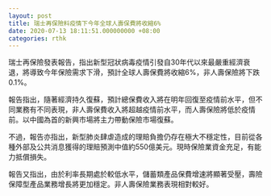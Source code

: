 ```yaml
---
layout: post
title: 瑞士再保險料疫情下今年全球人壽保費將收縮6%
date: 2020-07-13 18:11:51.000000000 +08:00
categories: rthk
---
```


瑞士再保險發表報告，指出新型冠狀病毒疫情引發自30年代以來最嚴重經濟衰退，將導致今年保險需求下滑，預計全球人壽保費將收縮6%，非人壽保險將下跌0.1%。

報告指出，隨著經濟持久復蘇，預計總保費收入將在明年回復至疫情前水平，但不同業務有不同表現，非人壽保費收入將超越疫情前水平，而人壽保險將低於疫情前。以中國為首的新興市場將主力帶動保險市場復蘇。

不過，報告亦指出，新型肺炎肆虐造成的理賠負擔仍存在極大不穩定性，目前從各種外部及公共消息獲得的理賠預測中值約550億美元。現時保險業資金充足，有能力抵償損失。

報告又指出，由於利率長期處於較低水平，儲蓄類產品保費增速將顯著受壓，壽險保障型產品業務增長將更加穩定。非人壽保險業務表現相對較好。
